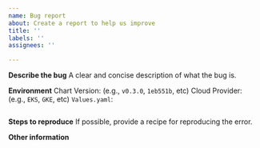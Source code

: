 ```yaml
---
name: Bug report
about: Create a report to help us improve
title: ''
labels: ''
assignees: ''

---
```


**Describe the bug**
A clear and concise description of what the bug is.

**Environment**
Chart Version: (e.g., `v0.3.0`, `1eb551b`, etc)
Cloud Provider: (e.g., `EKS`, `GKE`, etc)
`Values.yaml`:
```
```
 
**Steps to reproduce**
If possible, provide a recipe for reproducing the error.

**Other information**
